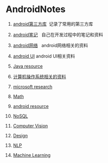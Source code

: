 # AndroidNotes

1. [android第三方库](https://github.com/RogerGold/AndroidNotes/blob/master/android_lib.md)
  记录了常用的第三方库
  
2. [android笔记](https://github.com/RogerGold/AndroidNotes/blob/master/android_notes.md)
   自己在开发过程中的笔记和资料
   
3. [android网络](https://github.com/RogerGold/AndroidNotes/blob/master/android_network.md)
   android网络相关的资料
4. [android UI](https://github.com/RogerGold/AndroidNotes/blob/master/android_UI.md) android UI相关资料

5. [Java resource](https://github.com/RogerGold/AndroidNotes/blob/master/Java.md)

6. [计算机操作系统相关的资料](https://pan.baidu.com/share/home?uk=1982446902#category/type=0)

7. [microsoft research](https://www.microsoft.com/en-us/research/)

8. [Math](https://github.com/RogerGold/AndroidNotes/blob/master/math.md)

9. [android resource](https://github.com/RogerGold/AndroidNotes/blob/master/android_resource.md)

10. [NoSQL](https://github.com/RogerGold/AndroidNotes/blob/master/noSQL.md)

11. [Computer Vision](https://github.com/RogerGold/AndroidNotes/blob/master/computer_vision.md)

12. [Design](https://github.com/RogerGold/AndroidNotes/blob/master/design.md)

13. [NLP](https://github.com/RogerGold/AndroidNotes/blob/master/NLP.md)

14. [Machine Learning](https://github.com/RogerGold/AndroidNotes/blob/master/ML.md)

